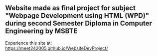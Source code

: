 ## Website made as final project for subject "Webpage Development using HTML (WPD)" during second Semester Diploma in Computer Engineering by MSBTE  
Experience this site at:  
https://meet242005.github.io/WebsiteDevProject/  
